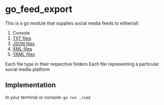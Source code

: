 # go_feed_export

This is a go module that supplies social media feeds to either/all:
1. Console
2. [TXT files](./files_txt/data.md)
3. [JSON files](./files_json/data.md)
4. [XML files](./files_xml/data.md)
5. [YAML files](./files_yaml/data.md)

Each file type in their respective folders
Each file representing a particular social media platform

## Implementation

In your terminal or console:
`go run ./cmd`
